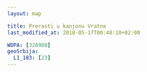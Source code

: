 ```yaml
---
layout: map

title: Prerasti u kanjonu Vratne
last_modified_at: 2018-05-17T00:48:10+02:00

WDPA: [328908]
geoSrbija:
  L1_183: [23]
---
```

